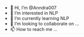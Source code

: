 - 👋 Hi, I’m @Anndra007
- 👀 I’m interested in NLP
- 🌱 I’m currently learning NLP
- 💞️ I’m looking to collaborate on ...
- 📫 How to reach me ...

<!---
Anndra007/Anndra007 is a ✨ special ✨ repository because its `README.md` (this file) appears on your GitHub profile.
You can click the Preview link to take a look at your changes.
--->
